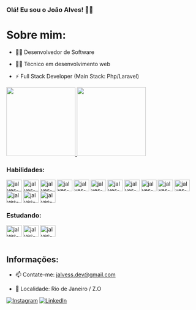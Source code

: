 ### Olá! Eu sou o João Alves! 👋🏿

<h1> Sobre mim:</h1>

- 👨‍🎓 Desenvolvedor de Software

- 👨‍💻 Técnico em desenvolvimento web
  
- ⚡ Full Stack Developer (Main Stack: Php/Laravel)<br>


<div>
  <a href='https://github.com/jalvess021'>
    <img height='180em' src='https://github-readme-stats.vercel.app/api?username=jalvess021&show_icons=false&theme=dark&include_all_commits=true&count_private=true'>
    <img height='180em' src='https://github-readme-stats.vercel.app/api/top-langs/?username=jalvess021&layout=compact&theme=dark'>
  </a>
</div>
<div style='display: inline_block'>
<h3>Habilidades:</h3>
  <img align="center" alt="jalves-HTML" title='HTML' height="30" width="40" src="https://cdn.jsdelivr.net/gh/devicons/devicon/icons/html5/html5-original.svg" />
  <img align="center" alt="jalves-CSS" title='CSS' height="30" width="40" src="https://cdn.jsdelivr.net/gh/devicons/devicon/icons/css3/css3-original.svg" />
  <img align="center" alt="jalves-BOOTSTRAP" title='BOOTSTRAP' height="30"  width="40" src="https://cdn.jsdelivr.net/gh/devicons/devicon/icons/bootstrap/bootstrap-original.svg" />   
  <img align="center" alt="jalves-JAVASCRIPT" title='JAVASCRIPT' height="30" width="40" src="https://cdn.jsdelivr.net/gh/devicons/devicon/icons/javascript/javascript-original.svg" />
  <img align="center" alt="jalves-JQUERY" title='JQUERY' height="30" width="40" src="https://cdn.jsdelivr.net/gh/devicons/devicon/icons/jquery/jquery-original.svg" />
  <img align="center" alt="jalves-PHP" title='PHP' height="30" width="40" src="https://cdn.jsdelivr.net/gh/devicons/devicon/icons/php/php-original.svg" />
  <img align="center" alt="jalves-LARAVEL" title='LARAVEL' height="30" width="40" src="https://cdn.jsdelivr.net/gh/devicons/devicon@latest/icons/laravel/laravel-original.svg" />
  <img align="center" alt="jalves-DOCKER" title='DOCKER' height="30" width="40" src="https://cdn.jsdelivr.net/gh/devicons/devicon/icons/docker/docker-original.svg" />
  <img align="center" alt="jalves-APACHE" title='APACHE' height="30" width="40" src="https://cdn.jsdelivr.net/gh/devicons/devicon/icons/apache/apache-original.svg" />
  <img align="center" alt="jalves-MYSQL" title='MYSQL' height="30" width="40" src="https://cdn.jsdelivr.net/gh/devicons/devicon/icons/mysql/mysql-original.svg" />
  <img align="center" alt="jalves-COMPOSER" title='COMPOSER' height="30" width="40" src="https://cdn.jsdelivr.net/gh/devicons/devicon/icons/composer/composer-original.svg" />
  <img align="center" alt="jalves-WORDPRESS" title='WORDPRESS' height="30" width="40" src="https://cdn.jsdelivr.net/gh/devicons/devicon/icons/wordpress/wordpress-plain.svg" /> 
  <img align="center" alt="jalves-GITHUB"title='GITHUB' height="30" width="40" src="https://cdn.jsdelivr.net/gh/devicons/devicon/icons/github/github-original.svg" />
  <img align="center" alt="jalves-GIT" title='GIT' height="30" width="40" src="https://cdn.jsdelivr.net/gh/devicons/devicon/icons/git/git-original.svg"/>
</div>
<div style='display: inline_block'>
  <h3>Estudando:</h3>
  <img align="center" alt="jalves-PYTHON" title='PYTHON' height="30" width="40" src="https://cdn.jsdelivr.net/gh/devicons/devicon/icons/python/python-original.svg" />
  <img align="center" alt="jalves-TYPESCRIPT" title='TYPESCRIPT' height="30" width="40" src="https://cdn.jsdelivr.net/gh/devicons/devicon/icons/typescript/typescript-original.svg"/>
  <img align="center" alt="jalves-VUEJS" title='VUE' height="30" width="40" src="https://cdn.jsdelivr.net/gh/devicons/devicon/icons/vuejs/vuejs-original-wordmark.svg"/>
</div>
<br>
<h2> Informações:</h2>

- 📫 Contate-me: jalvess.dev@gmail.com

- 📍 Localidade: Rio de Janeiro / Z.O

[![Instagram](https://img.shields.io/badge/Instagram-%23E4405F.svg?logo=Instagram&logoColor=white)](https://instagram.com/jalvess021) [![LinkedIn](https://img.shields.io/badge/LinkedIn-%230077B5.svg?logo=linkedin&logoColor=white)](https://linkedin.com/in/jalvess021)
